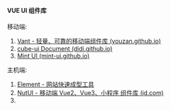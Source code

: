#### VUE UI 组件库
移动端:
1. [Vant - 轻量、可靠的移动端组件库 (youzan.github.io)](https://youzan.github.io/vant/#/zh-CN/)
2. [cube-ui Document (didi.github.io)](https://didi.github.io/cube-ui/#/zh-CN)
3. [Mint UI (mint-ui.github.io)](https://mint-ui.github.io/#!/zh-cn)

主机端:
1. [Element - 网站快速成型工具](https://element.eleme.io/#/zh-CN)
2. [NutUI - 移动端 Vue2、Vue3、小程序 组件库 (jd.com)](https://nutui.jd.com/#/)
3. 